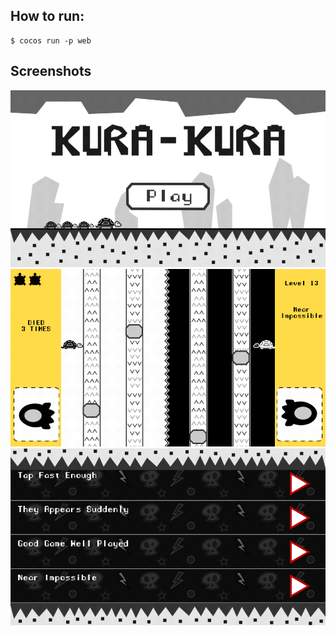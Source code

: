 ## How to run:

```
$ cocos run -p web
```

## Screenshots

![test1](https://raw.githubusercontent.com/f4th4n/kurakura/master/screenshots/ss_1.png)
![test2](https://raw.githubusercontent.com/f4th4n/kurakura/master/screenshots/ss_2.png)
![test3](https://raw.githubusercontent.com/f4th4n/kurakura/master/screenshots/ss_3.png)